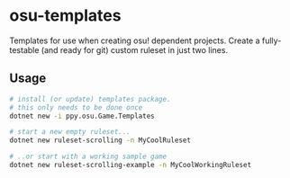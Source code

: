 # osu-templates

Templates for use when creating osu! dependent projects. Create a fully-testable (and ready for git) custom ruleset in just two lines.

## Usage

```bash
# install (or update) templates package.
# this only needs to be done once
dotnet new -i ppy.osu.Game.Templates

# start a new empty ruleset...
dotnet new ruleset-scrolling -n MyCoolRuleset

# ..or start with a working sample game
dotnet new ruleset-scrolling-example -n MyCoolWorkingRuleset
```